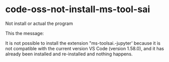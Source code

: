 # code-oss-not-install-ms-tool-sai
Not install or actual the program 

This the message:

It is not possible to install the extension "ms-toolsai.-jupyter' because it is not compatible with the current version VS Code (version 1.58.0), and it has already been installed and re-installed and nothing happens.
